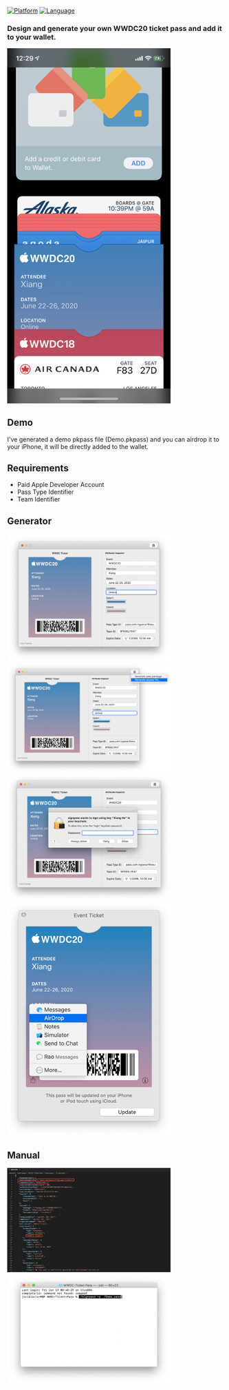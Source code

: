 
[![Platform](https://img.shields.io/badge/platform-macOS%2010.15%2B-orange.svg)](https://github.com/HsiangHo/WWDC-Ticket-Pass)
[![Language](https://img.shields.io/badge/language-swift%205.2-red.svg)](https://github.com/HsiangHo/WWDC-Ticket-Pass)

### Design and generate your own WWDC20 ticket pass and add it to your wallet.

<img src="Docs/Wallet.png" width="380px">

## Demo

I've generated a demo pkpass file (Demo.pkpass) and you can airdrop it to your iPhone, it will be directly added to the wallet.

## Requirements

- Paid Apple Developer Account
- Pass Type Identifier
- Team Identifier

## Generator
<img src="Docs/Generator.png" width="380px">
<img src="Docs/Generate.png" width="380px">
<img src="Docs/Sign.png" width="380px">
<img src="Docs/Airdrop.png" width="380px">

## Manual
<img src="Docs/Json.png" width="380px">
<img src="Docs/Manual.png" width="380px">
